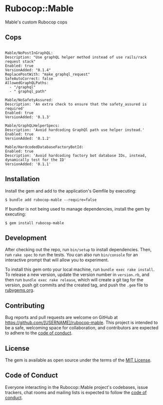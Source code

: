 # Rubocop::Mable

Mable's custom Rubocop cops

## Cops

```

Mable/NoPostInGraphQL:
Description: "Use graphQL helper method instead of use rails/rack request stack"
Enabled: true
VersionAdded: "0.1.4"
ReplacePostWith: "make_graphql_request"
SafeAutoCorrect: false
AllowedGraphQLPaths:
  - "/graphql"
  - " graphql_path"

Mable/NoSafetyAssured:
Description: 'An extra check to ensure that the safety_assured is required'
Enabled: true
VersionAdded: '0.1.3'

Mable/GraphQLHelperSpecs:
Description: 'Avoid hardcoding GraphQl path use helper instead.'
Enabled: true
VersionAdded: '0.1.2'

Mable/HardcodedDatabaseFactoryBotId:
Enabled: true
Description: 'Avoid hardcoding factory bot database IDs, instead, dynamically test for the ID'
VersionAdded: '0.1.1'

```

## Installation

Install the gem and add to the application's Gemfile by executing:

    $ bundle add rubocop-mable --require=false

If bundler is not being used to manage dependencies, install the gem by executing:

    $ gem install rubocop-mable

## Development

After checking out the repo, run `bin/setup` to install dependencies. Then, run `rake spec` to run the tests. You can also run `bin/console` for an interactive prompt that will allow you to experiment.

To install this gem onto your local machine, run `bundle exec rake install`. To release a new version, update the version number in `version.rb`, and then run `bundle exec rake release`, which will create a git tag for the version, push git commits and the created tag, and push the `.gem` file to [rubygems.org](https://rubygems.org).

## Contributing

Bug reports and pull requests are welcome on GitHub at https://github.com/[USERNAME]/rubocop-mable. This project is intended to be a safe, welcoming space for collaboration, and contributors are expected to adhere to the [code of conduct](https://github.com/[USERNAME]/rubocop-mable/blob/master/CODE_OF_CONDUCT.md).

## License

The gem is available as open source under the terms of the [MIT License](https://opensource.org/licenses/MIT).

## Code of Conduct

Everyone interacting in the Rubocop::Mable project's codebases, issue trackers, chat rooms and mailing lists is expected to follow the [code of conduct](https://github.com/[USERNAME]/rubocop-mable/blob/master/CODE_OF_CONDUCT.md).
